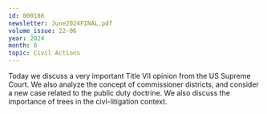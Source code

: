 ```yaml
---
id: 000186
newsletter: June2024FINAL.pdf
volume_issue: 22-06
year: 2024
month: 6
topic: Civil Actions
---
```


Today we discuss a very important Title VII opinion from the US Supreme Court. We also analyze the concept of commissioner districts, and consider a new case related to the public duty doctrine. We also discuss the importance of trees in the civl-litigation context.